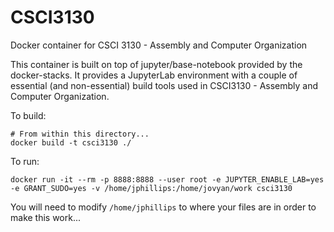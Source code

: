 # CSCI3130
Docker container for CSCI 3130 - Assembly and Computer Organization

This container is built on top of jupyter/base-notebook provided by the docker-stacks. It provides a JupyterLab environment with a couple of essential (and non-essential) build tools used in CSCI3130 - Assembly and Computer Organization.
 
To build:
```
# From within this directory...
docker build -t csci3130 ./
```

To run:
```
docker run -it --rm -p 8888:8888 --user root -e JUPYTER_ENABLE_LAB=yes -e GRANT_SUDO=yes -v /home/jphillips:/home/jovyan/work csci3130
```

You will need to modify `/home/jphillips` to where your files are in order to make this work...

